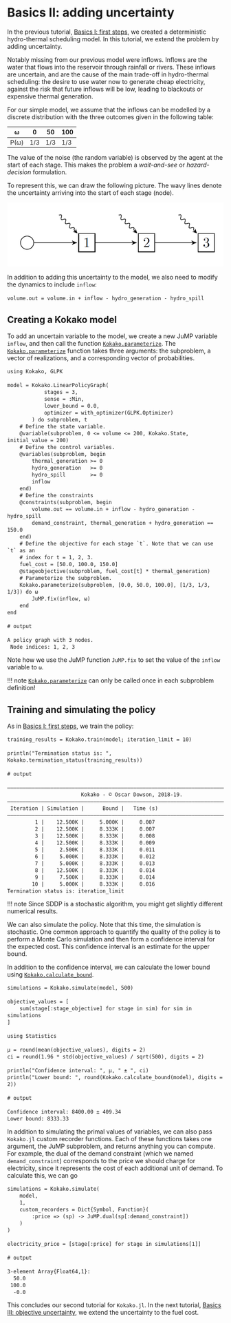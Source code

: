 # Basics II: adding uncertainty

In the previous tutorial, [Basics I: first steps](@ref), we created a
deterministic  hydro-thermal scheduling model. In this tutorial, we extend the
problem by adding uncertainty.

Notably missing from our previous model were inflows. Inflows are the water that
flows into the reservoir through rainfall or rivers. These inflows are
uncertain, and are the cause of the main trade-off in hydro-thermal scheduling:
the desire to use water now to generate cheap electricity, against the risk that
future inflows will be low, leading to blackouts or expensive thermal
generation.

For our simple model, we assume that the inflows can be modelled by a discrete
distribution with the three outcomes given in the following table:

| ω    |   0 |  50 | 100 |
| ---- | --- | --- | --- |
| P(ω) | 1/3 | 1/3 | 1/3 |

The value of the noise (the random variable) is observed by the agent at the
start of each stage. This makes the problem a _wait-and-see_ or
_hazard-decision_ formulation.

To represent this, we can draw the following picture. The wavy lines denote the
uncertainty arriving into the start of each stage (node).

![Linear policy graph](../assets/stochastic_linear_policy_graph.png)

In addition to adding this uncertainty to the model, we also need to modify the
dynamics to include `inflow`:

`volume.out = volume.in + inflow - hydro_generation - hydro_spill`


## Creating a Kokako model

To add an uncertain variable to the model, we create a new JuMP variable
`inflow`, and then call the function [`Kokako.parameterize`](@ref). The
[`Kokako.parameterize`](@ref) function takes three arguments: the subproblem,
a vector of realizations, and a corresponding vector of probabilities.

```jldoctest tutorial_two
using Kokako, GLPK

model = Kokako.LinearPolicyGraph(
            stages = 3,
            sense = :Min,
            lower_bound = 0.0,
            optimizer = with_optimizer(GLPK.Optimizer)
        ) do subproblem, t
    # Define the state variable.
    @variable(subproblem, 0 <= volume <= 200, Kokako.State, initial_value = 200)
    # Define the control variables.
    @variables(subproblem, begin
        thermal_generation >= 0
        hydro_generation   >= 0
        hydro_spill        >= 0
        inflow
    end)
    # Define the constraints
    @constraints(subproblem, begin
        volume.out == volume.in + inflow - hydro_generation - hydro_spill
        demand_constraint, thermal_generation + hydro_generation == 150.0
    end)
    # Define the objective for each stage `t`. Note that we can use `t` as an
    # index for t = 1, 2, 3.
    fuel_cost = [50.0, 100.0, 150.0]
    @stageobjective(subproblem, fuel_cost[t] * thermal_generation)
    # Parameterize the subproblem.
    Kokako.parameterize(subproblem, [0.0, 50.0, 100.0], [1/3, 1/3, 1/3]) do ω
        JuMP.fix(inflow, ω)
    end
end

# output

A policy graph with 3 nodes.
 Node indices: 1, 2, 3
```

Note how we use the JuMP function `JuMP.fix` to set the value of the `inflow`
variable to `ω`.

!!! note
    [`Kokako.parameterize`](@ref) can only be called once in each subproblem
    definition!

## Training and simulating the policy

As in [Basics I: first steps](@ref), we train the policy:
```jldoctest tutorial_two; filter=r"\|.+?\n"
training_results = Kokako.train(model; iteration_limit = 10)

println("Termination status is: ", Kokako.termination_status(training_results))

# output

———————————————————————————————————————————————————————————————————————————————
                        Kokako - © Oscar Dowson, 2018-19.
———————————————————————————————————————————————————————————————————————————————
 Iteration | Simulation |      Bound |   Time (s)
———————————————————————————————————————————————————————————————————————————————
         1 |    12.500K |     5.000K |     0.007
         2 |    12.500K |     8.333K |     0.007
         3 |    12.500K |     8.333K |     0.008
         4 |    12.500K |     8.333K |     0.009
         5 |     2.500K |     8.333K |     0.011
         6 |     5.000K |     8.333K |     0.012
         7 |     5.000K |     8.333K |     0.013
         8 |    12.500K |     8.333K |     0.014
         9 |     7.500K |     8.333K |     0.014
        10 |     5.000K |     8.333K |     0.016
Termination status is: iteration_limit
```

!!! note
    Since SDDP is a stochastic algorithm, you might get slightly different
    numerical results.

We can also simulate the policy. Note that this time, the simulation is
stochastic. One common approach to quantify the quality of the policy is to
perform  a Monte Carlo simulation and then form a confidence interval for the
expected cost. This confidence interval is an estimate for the upper bound.

In addition to the confidence interval, we can calculate the lower bound using
[`Kokako.calculate_bound`](@ref).

```jldoctest tutorial_two; filter=r"Confidence interval.+?\n"
simulations = Kokako.simulate(model, 500)

objective_values = [
    sum(stage[:stage_objective] for stage in sim) for sim in simulations
]

using Statistics

μ = round(mean(objective_values), digits = 2)
ci = round(1.96 * std(objective_values) / sqrt(500), digits = 2)

println("Confidence interval: ", μ, " ± ", ci)
println("Lower bound: ", round(Kokako.calculate_bound(model), digits = 2))

# output

Confidence interval: 8400.00 ± 409.34
Lower bound: 8333.33
```

In addition to simulating the primal values of variables, we can also pass
`Kokako.jl` custom recorder functions. Each of these functions takes one
argument, the JuMP subproblem, and returns anything you can compute. For example,
the dual of the demand constraint (which we named `demand_constraint`)
corresponds to the price we should charge for electricity, since it represents
the cost of each additional unit of demand. To calculate this, we can go

```jldoctest tutorial_two; filter = r"\s+?\-?\d+\.0"
simulations = Kokako.simulate(
    model,
    1,
    custom_recorders = Dict{Symbol, Function}(
        :price => (sp) -> JuMP.dual(sp[:demand_constraint])
    )
)

electricity_price = [stage[:price] for stage in simulations[1]]

# output

3-element Array{Float64,1}:
  50.0
 100.0
  -0.0
```

This concludes our second tutorial for `Kokako.jl`. In the next tutorial,
[Basics III: objective uncertainty](@ref), we extend the uncertainty to the
fuel cost.
